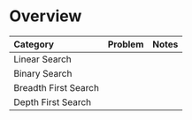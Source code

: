 # Overview

| Category | Problem | Notes |
| :--- | :--- | :--- |
| Linear Search |  |  |
| Binary Search |  |  |
| Breadth First Search |  |  |
| Depth First Search |  |  |


